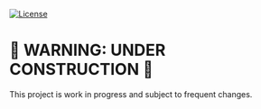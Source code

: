 [![License](https://img.shields.io/badge/license-Apache-green.svg)](LICENSE)

# 🚧 WARNING: UNDER CONSTRUCTION 🚧

This project is work in progress and subject to frequent changes.
